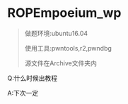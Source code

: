 # ROPEmpoeium_wp

> 做题环境:ubuntu16.04
>
> 使用工具:pwntools,r2,pwndbg
>
> 源文件在Archive文件夹内



Q:什么时候出教程

A:下次一定

